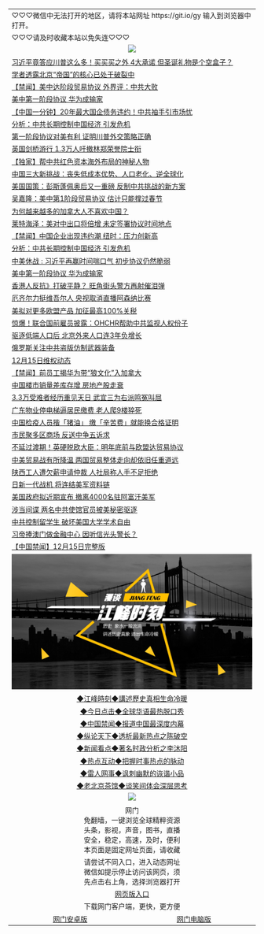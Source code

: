  <table>
<tr>
<td colspan="2" align=left>
♡♡♡微信中无法打开的地区，请将本站网址 https://git.io/gy 输入到浏览器中打开。 
 </td>
</tr>
 <tr>
 <td colspan="2" align=left>
♡♡♡请及时收藏本站以免失连♡♡♡
</td>
 </tr>
  <tr>
    <td colspan="2" align=center><img src="https://cdn.jsdelivr.net/gh/gyoupiodf/im1/%E7%BD%91%E9%97%A8%E6%96%B0%E9%97%BB1.jpg"></td>
 </tr>
<tr><td colspan="2" align="left"><a href="https://xball.casa/oo.aspx?name=c1107289&key=eqxowaguscvmxdgc&from=gy">习近平竟答应川普这么多！买买买之外 4大承诺 但圣诞礼物是个空盒子？</a></td></tr>
<tr><td colspan="2" align="left"><a href="https://xball.casa/oo.aspx?name=c1107279&key=eqxowaguscvmxdgc&from=gy">学者透露北京“帝国”的核心已处于破裂中</a></td></tr>
<tr><td colspan="2" align="left"><a href="https://xball.casa/oo.aspx?name=c1107293&key=eqxowaguscvmxdgc&from=gy">【禁闻】美中达阶段贸易协议 外界评：中共大败</a></td></tr>
<tr><td colspan="2" align="left"><a href="https://xball.casa/oo.aspx?name=c1107290&key=eqxowaguscvmxdgc&from=gy">美中第一阶段协议 华为成输家</a></td></tr>
<tr><td colspan="2" align="left"><a href="https://xball.casa/oo.aspx?name=c1107261&key=eqxowaguscvmxdgc&from=gy">【中国一分钟】20年最大国企债务违约！中共袖手引市场忧</a></td></tr>
<tr><td colspan="2" align="left"><a href="https://xball.casa/oo.aspx?name=c1107291&key=eqxowaguscvmxdgc&from=gy">分析：中共长期控制中国经济 引发危机</a></td></tr>
<tr><td colspan="2" align="left"><a href="https://xball.casa/oo.aspx?name=c1107285&key=eqxowaguscvmxdgc&from=gy">第一阶段协议对美有利 证明川普外交策略正确</a></td></tr>
<tr><td colspan="2" align="left"><a href="https://xball.casa/oo.aspx?name=c1107277&key=eqxowaguscvmxdgc&from=gy">英国剑桥游行 1.3万人吁撤林郑荣誉院士衔</a></td></tr>
<tr><td colspan="2" align="left"><a href="https://xball.casa/oo.aspx?name=c1107012&key=eqxowaguscvmxdgc&from=gy">【独家】帮中共红色资本海外布局的神秘人物</a></td></tr>
<tr><td colspan="2" align="left"><a href="https://xball.casa/oo.aspx?name=c1107282&key=eqxowaguscvmxdgc&from=gy">中国三大新挑战：丧失低成本优势、人口老化、逆全球化</a></td></tr>
<tr><td colspan="2" align="left"><a href="https://xball.casa/oo.aspx?name=c1107326&key=eqxowaguscvmxdgc&from=gy">美国国策：彭斯蓬佩奥后又一重磅 反制中共挑战的新方案</a></td></tr>
<tr><td colspan="2" align="left"><a href="https://xball.casa/oo.aspx?name=c1107268&key=eqxowaguscvmxdgc&from=gy">吴嘉隆：美中第1阶段贸易协议 估计只能撑过春节</a></td></tr>
<tr><td colspan="2" align="left"><a href="https://xball.casa/oo.aspx?name=c1107278&key=eqxowaguscvmxdgc&from=gy">为何越来越多的加拿大人不喜欢中国？</a></td></tr>
<tr><td colspan="2" align="left"><a href="https://xball.casa/oo.aspx?name=c1107287&key=eqxowaguscvmxdgc&from=gy">莱特海泽：美对中出口将倍增 未定签署协议时间地点</a></td></tr>
<tr><td colspan="2" align="left"><a href="https://xball.casa/oo.aspx?name=c1107295&key=eqxowaguscvmxdgc&from=gy">【禁闻】中国企业出现违约潮 纽时：压力创新高</a></td></tr>
<tr><td colspan="2" align="left"><a href="https://xball.casa/oo.aspx?name=c1107284&key=eqxowaguscvmxdgc&from=gy">分析：中共长期控制中国经济 引发危机</a></td></tr>
<tr><td colspan="2" align="left"><a href="https://xball.casa/oo.aspx?name=c1107273&key=eqxowaguscvmxdgc&from=gy">中美休战 : 习近平再赢时间喘口气 初步协议仍然脆弱</a></td></tr>
<tr><td colspan="2" align="left"><a href="https://xball.casa/oo.aspx?name=c1107276&key=eqxowaguscvmxdgc&from=gy">美中第一阶段协议 华为成输家</a></td></tr>
<tr><td colspan="2" align="left"><a href="https://xball.casa/oo.aspx?name=c1107270&key=eqxowaguscvmxdgc&from=gy">香港人反抗》打破平静？ 旺角街头警方再射催泪弹</a></td></tr>
<tr><td colspan="2" align="left"><a href="https://xball.casa/oo.aspx?name=c1107328&key=eqxowaguscvmxdgc&from=gy">厄齐尔力挺维吾尔人 央视取消直播阿森纳比赛</a></td></tr>
<tr><td colspan="2" align="left"><a href="https://xball.casa/oo.aspx?name=c1107288&key=eqxowaguscvmxdgc&from=gy">美拟对更多欧盟产品 加征最高100%关税</a></td></tr>
<tr><td colspan="2" align="left"><a href="https://xball.casa/oo.aspx?name=c1107267&key=eqxowaguscvmxdgc&from=gy">惊爆！联合国前雇员披露：OHCHR帮助中共监视人权份子</a></td></tr>
<tr><td colspan="2" align="left"><a href="https://xball.casa/oo.aspx?name=c1107281&key=eqxowaguscvmxdgc&from=gy">驱逐低端人口后 北京外来人口连3年负增长</a></td></tr>
<tr><td colspan="2" align="left"><a href="https://xball.casa/oo.aspx?name=c1107272&key=eqxowaguscvmxdgc&from=gy">俄罗斯关注中共盗版仿制武器装备</a></td></tr>
<tr><td colspan="2" align="left"><a href="https://xball.casa/oo.aspx?name=c1107294&key=eqxowaguscvmxdgc&from=gy">12月15日维权动态</a></td></tr>
<tr><td colspan="2" align="left"><a href="https://xball.casa/oo.aspx?name=c1107296&key=eqxowaguscvmxdgc&from=gy">【禁闻】前员工揭华为带“狼文化”入加拿大</a></td></tr>
<tr><td colspan="2" align="left"><a href="https://xball.casa/oo.aspx?name=c1107311&key=eqxowaguscvmxdgc&from=gy">中国楼市销量差库存增 房地产股走衰</a></td></tr>
<tr><td colspan="2" align="left"><a href="https://xball.casa/oo.aspx?name=c1107274&key=eqxowaguscvmxdgc&from=gy">3.3万受难者经历重见天日 武宜三为右派鸣冤叫屈</a></td></tr>
<tr><td colspan="2" align="left"><a href="https://xball.casa/oo.aspx?name=c1107263&key=eqxowaguscvmxdgc&from=gy">广东物业停电梯逼居民缴费 老人爬9楼猝死</a></td></tr>
<tr><td colspan="2" align="left"><a href="https://xball.casa/oo.aspx?name=c1107271&key=eqxowaguscvmxdgc&from=gy">中国检疫人员揩「猪油」 缴「辛苦费」就能换合格证明</a></td></tr>
<tr><td colspan="2" align="left"><a href="https://xball.casa/oo.aspx?name=c1107313&key=eqxowaguscvmxdgc&from=gy">市民聚多区商场 反送中争五诉求</a></td></tr>
<tr><td colspan="2" align="left"><a href="https://xball.casa/oo.aspx?name=c1107283&key=eqxowaguscvmxdgc&from=gy">不延过渡期！英硬脱欧大臣：明年底前与欧盟达贸易协议</a></td></tr>
<tr><td colspan="2" align="left"><a href="https://xball.casa/oo.aspx?name=c1107275&key=eqxowaguscvmxdgc&from=gy">中美贸易战有所降温 两国贸易整体走向却依旧任重道远</a></td></tr>
<tr><td colspan="2" align="left"><a href="https://xball.casa/oo.aspx?name=c1107280&key=eqxowaguscvmxdgc&from=gy">陕西工人遭欠薪申请仲裁 人社局称人手不足拒绝</a></td></tr>
<tr><td colspan="2" align="left"><a href="https://xball.casa/oo.aspx?name=c1107327&key=eqxowaguscvmxdgc&from=gy">日新一代战机 将连结美军资料链</a></td></tr>
<tr><td colspan="2" align="left"><a href="https://xball.casa/oo.aspx?name=c1107269&key=eqxowaguscvmxdgc&from=gy">美国政府拟近期宣布 撤离4000名驻阿富汗美军</a></td></tr>
<tr><td colspan="2" align="left"><a href="https://xball.casa/oo.aspx?name=c1107292&key=eqxowaguscvmxdgc&from=gy">涉当间谍 两名中共使馆官员被美秘密驱逐</a></td></tr>
<tr><td colspan="2" align="left"><a href="https://xball.casa/oo.aspx?name=c1107312&key=eqxowaguscvmxdgc&from=gy">中共控制留学生 破坏美国大学学术自由</a></td></tr>
<tr><td colspan="2" align="left"><a href="https://xball.casa/oo.aspx?name=c1107358&key=eqxowaguscvmxdgc&from=gy">习帝捧澳门做金融中心 因听信光头警长？</a></td></tr>
<tr><td colspan="2" align="left"><a href="https://xball.casa/oo.aspx?name=c1107337&key=eqxowaguscvmxdgc&from=gy">【中国禁闻】12月15日完整版</a></td></tr>

 <tr>
   <td colspan="2" align=center><img src="https://github.com/gyoupiodf/im1/blob/master/jf-1.jpg"></td>
  </tr>
   <tr>
   <td colspan="2" align=center> 
<a href="https://xball.casa/oo.aspx?name=c922850&key=eqxowaguscvmxdgc&from=gy&tag=9877">◆江峰時刻◆講述歷史真相生命冷暖</a><br/>
    </td>
  </tr>
   <tr>
   <td colspan="2" align=center> 
<a href="https://xball.casa/oo.aspx?name=c816850&key=eqxowaguscvmxdgc&from=gy&tag=9877">◆今日点击◆全球华语最热脱口秀</a><br/>
    </td>
  </tr>
  <tr>
  <td colspan="2" align=center>
<a href="https://xball.casa/oo.aspx?name=c816860&key=eqxowaguscvmxdgc&from=gy&tag=99733110">◆中国禁闻◆报道中国最深度内幕</a><br/>
   </tr>
  <tr>
     <td colspan="2" align=center>
<a href="https://xball.casa/oo.aspx?name=c816855&key=eqxowaguscvmxdgc&from=gy&tag=997110">◆纵论天下◆透析最新热点之陈破空</a><br/>
   </tr>
   <tr>
      <td colspan="2" align=center>
<a href="https://xball.casa/oo.aspx?name=c838308&key=eqxowaguscvmxdgc&from=gy&tag=9973110">◆新闻看点◆著名时政分析之李沐阳</a><br/>
   </tr>
   <tr>
     <td colspan="2" align=center>
<a href="https://xball.casa/oo.aspx?name=c816852&key=eqxowaguscvmxdgc&from=gy&tag=9733110">◆热点互动◆把握时事热点的脉动</a><br/>
   </tr>
   <tr>
      <td colspan="2" align=center>
<a href="https://xball.casa/oo.aspx?name=c816694&key=eqxowaguscvmxdgc&from=gy&tag=93310">◆雷人网事◆讽刺幽默的诙谐小品</a><br/>
   </tr>
   <tr>
    <td colspan="2" align=center>
<a href="https://xball.casa/oo.aspx?name=c816650&key=eqxowaguscvmxdgc&from=gy&tag=9973110">◆老北京茶馆◆谈笑间体会深层思考</a><br/>
   </tr>
 <tr>
    <td colspan="2" align="center"><img src="https://gitlab.com/ogate2/up/raw/master/_/oGate65.jpg"/></td>
  </tr>
  <tr>
    <td colspan="2" align="center">网门<br/>免翻墙，一键浏览全球精粹资源<br/>头条，影视，声音，图书，直播<br/>安全，稳定，高速，及时，便利<br/>本页面是固定网址页面，请收藏</td>
  <tr>
  <tr>
    <td colspan="2" align="center">请尝试不同入口，进入动态网址<br/>微信如提示停止访问该网页，须<br/>先点击右上角，选择浏览器打开</td>
  <tr>
  <tr>
    <td colspan="2" align="center"><a href="https://cdn.statically.io/gh/otiny/up/master/show001.htm">网页版入口</a></td>
  </tr>
  <tr>
    <td colspan="2" align="center">下载网门客户端，更快，更方便</td>
  <tr>
  <tr>
    <td align="center"><a href="https://raw.githubusercontent.com/opipe/up/master/oGatea.apk">网门安卓版</a></td>
    <td align="center"><a href="https://raw.githubusercontent.com/opipe/up/master/oGate.zip">网门电脑版</a></td>
  </tr>
</table>


